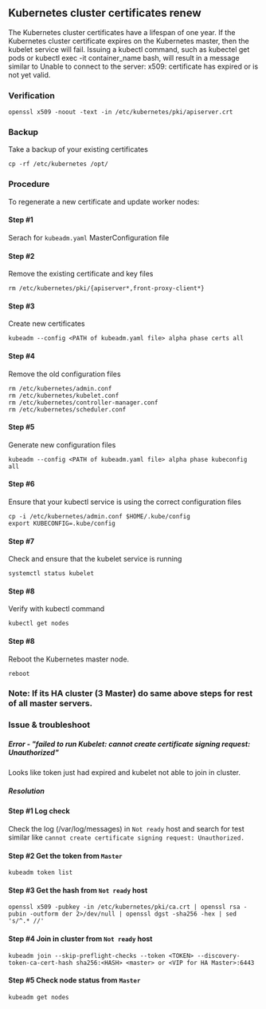 ## Kubernetes cluster certificates renew

The Kubernetes cluster certificates have a lifespan of one year. If the Kubernetes cluster certificate expires on the Kubernetes master, then the kubelet service will fail. Issuing a kubectl command, such as kubectel get pods or kubectl exec -it container_name bash, will result in a message similar to Unable to connect to the server: x509: certificate has expired or is not yet valid.

### Verification

```openssl x509 -noout -text -in /etc/kubernetes/pki/apiserver.crt```

### Backup

Take a backup of your existing certificates

```cp -rf /etc/kubernetes /opt/```

### Procedure

To regenerate a new certificate and update worker nodes:

#### Step #1

Serach for ```kubeadm.yaml``` MasterConfiguration file 

#### Step #2

Remove the existing certificate and key files

```rm /etc/kubernetes/pki/{apiserver*,front-proxy-client*}```

#### Step #3

Create new certificates

```kubeadm --config <PATH of kubeadm.yaml file> alpha phase certs all```

#### Step #4

Remove the old configuration files

```
rm /etc/kubernetes/admin.conf
rm /etc/kubernetes/kubelet.conf
rm /etc/kubernetes/controller-manager.conf
rm /etc/kubernetes/scheduler.conf
```

#### Step #5

Generate new configuration files

```kubeadm --config <PATH of kubeadm.yaml file> alpha phase kubeconfig all```

#### Step #6

Ensure that your kubectl service is using the correct configuration files

```
cp -i /etc/kubernetes/admin.conf $HOME/.kube/config
export KUBECONFIG=.kube/config
```

#### Step #7

Check and ensure that the kubelet service is running

```systemctl status kubelet```

#### Step #8

Verify with kubectl command

```kubectl get nodes```

#### Step #8

Reboot the Kubernetes master node.

```reboot```

### Note: If its HA cluster (3 Master) do same above steps for rest of all master servers.

### Issue & troubleshoot

##### Error - "failed to run Kubelet: cannot create certificate signing request: Unauthorized"

Looks like token just had expired and kubelet not able to join in cluster.

##### Resolution

#### Step #1 Log check

Check the log (/var/log/messages) in ```Not ready``` host and search for test similar like ```cannot create certificate signing request: Unauthorized.``` 

#### Step #2 Get the token from ```Master```

```kubeadm token list``` 

#### Step #3 Get the hash from ```Not ready``` host

```openssl x509 -pubkey -in /etc/kubernetes/pki/ca.crt | openssl rsa -pubin -outform der 2>/dev/null | openssl dgst -sha256 -hex | sed 's/^.* //'``` 

#### Step #4 Join in cluster from ```Not ready``` host

```kubeadm join --skip-preflight-checks --token <TOKEN> --discovery-token-ca-cert-hash sha256:<HASH> <master> or <VIP for HA Master>:6443```

#### Step #5 Check node status from ```Master```

```kubeadm get nodes```
